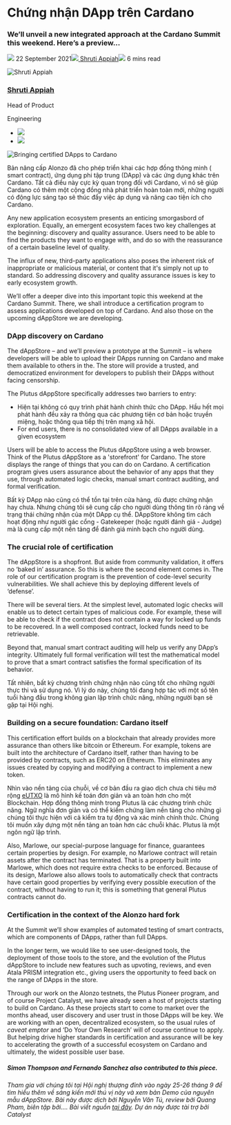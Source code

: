 # Chứng nhận DApp trên Cardano

### **We’ll unveil a new integrated approach at the Cardano Summit this weekend. Here’s a preview...**

![](img/2021-09-22-bringing-certified-dapps-to-cardano.002.png) 22 September 2021![](img/2021-09-22-bringing-certified-dapps-to-cardano.002.png)[ Shruti Appiah](tmp//en/blog/authors/shruti-appiah/page-1/)![](img/2021-09-22-bringing-certified-dapps-to-cardano.003.png) 6 mins read

![Shruti Appiah](img/2021-09-22-bringing-certified-dapps-to-cardano.004.png)[](tmp//en/blog/authors/shruti-appiah/page-1/)

### [**Shruti Appiah**](tmp//en/blog/authors/shruti-appiah/page-1/)

Head of Product

Engineering

- ![](img/2021-09-22-bringing-certified-dapps-to-cardano.005.png)[](https://www.linkedin.com/in/shrutiappiah/ "LinkedIn")
- ![](img/2021-09-22-bringing-certified-dapps-to-cardano.006.png)[](https://github.com/ShrutiAppiah "GitHub")

![Bringing certified DApps to Cardano](img/2021-09-22-bringing-certified-dapps-to-cardano.007.jpeg)

Bản nâng cấp Alonzo đã cho phép triển khai các hợp đồng thông minh ( smart contract), ứng dụng phi tập trung (DApp) và các ứng dụng khác trên Cardano. Tất cả điều này cực kỳ quan trọng đối với Cardano, vì nó sẽ giúp Cardano có thêm một cộng đồng nhà phát triển hoàn toàn mới, những người có động lực sáng tạo sẽ thúc đẩy việc áp dụng và nâng cao tiện ích cho Cardano.

Any new application ecosystem presents an enticing smorgasbord of exploration. Equally, an emergent ecosystem faces two key challenges at the beginning: discovery and quality assurance. Users need to be able to find the products they want to engage with, and do so with the reassurance of a certain baseline level of quality.

The influx of new, third-party applications also poses the inherent risk of inappropriate or malicious material, or content that it's simply not up to standard. So addressing discovery and quality assurance issues is key to early ecosystem growth.

We’ll offer a deeper dive into this important topic this weekend at the Cardano Summit. There, we shall introduce a certification program to assess applications developed on top of Cardano. And also those on the upcoming dAppStore we are developing.

### **DApp discovery on Cardano**

The dAppStore – and we’ll preview a prototype at the Summit – is where developers will be able to upload their DApps running on Cardano and make them available to others in the. The store will provide a trusted, and democratized environment for developers to publish their DApps without facing censorship.

The Plutus dAppStore specifically addresses two barriers to entry:

- Hiện tại không có quy trình phát hành chính thức cho DApp. Hầu hết mọi phát hành đều xảy ra thông qua các phương tiện cơ bản hoặc truyền miệng, hoặc thông qua tiếp thị trên mạng xã hội.
- For end users, there is no consolidated view of all DApps available in a given ecosystem

Users will be able to access the Plutus dAppStore using a web browser. Think of the Plutus dAppStore as a 'storefront' for Cardano. The store displays the range of things that you can do on Cardano. A certification program gives users assurance about the behavior of any apps that they use, through automated logic checks, manual smart contract auditing, and formal verification.

Bất kỳ DApp nào cũng có thể tồn tại trên cửa hàng, dù được chứng nhận hay chưa. Nhưng chúng tôi sẽ cung cấp cho người dùng thông tin rõ ràng về trạng thái chứng nhận của một DApp cụ thể. DAppStore không tìm cách hoạt động như người gác cổng - Gatekeeper (hoặc người đánh giá - Judge) mà là cung cấp một nền tảng để đánh giá minh bạch cho người dùng.

### **The crucial role of certification**

The dAppStore is a shopfront. But aside from community validation, it offers no ‘baked in’ assurance. So this is where the second element comes in. The role of our certification program is the prevention of code-level security vulnerabilities. We shall achieve this by deploying different levels of ‘defense’.

There will be several tiers. At the simplest level, automated logic checks will enable us to detect certain types of malicious code. For example, these will be able to check if the contract does not contain a way for locked up funds to be recovered. In a well composed contract, locked funds need to be retrievable.

Beyond that, manual smart contract auditing will help us verify any DApp’s integrity. Ultimately full formal verification will test the mathematical model to prove that a smart contract satisfies the formal specification of its behavior.

Tất nhiên, bất kỳ chương trình chứng nhận nào cũng tốt cho những người thực thi và sử dụng nó. Vì lý do này, chúng tôi đang hợp tác với một số tên tuổi hàng đầu trong không gian lập trình chức năng, những người bạn sẽ gặp tại Hội nghị.

### **Building on a secure foundation: Cardano itself**

This certification effort builds on a blockchain that already provides more assurance than others like bitcoin or Ethereum. For example, tokens are built into the architecture of Cardano itself, rather than having to be provided by contracts, such as ERC20 on Ethereum. This eliminates any issues created by copying and modifying a contract to implement a new token.

Nhìn vào nền tảng của chuỗi, về cơ bản đầu ra giao dịch chưa chi tiêu mở rộng [eUTXO](https://iohk.io/en/blog/posts/2021/03/11/cardanos-extended-utxo-accounting-model/) là mô hình kế toán đơn giản và an toàn hơn cho một Blockchain. Hợp đồng thông minh trong Plutus là các chương trình chức năng. Ngữ nghĩa đơn giản và có thể kiểm chứng làm nền tảng cho những gì chúng tôi thực hiện với cả kiểm tra tự động và xác minh chính thức. Chúng tôi muốn xây dựng một nền tảng an toàn hơn các chuỗi khác. Plutus là một ngôn ngữ lập trình.

Also, Marlowe, our special-purpose language for finance, guarantees certain properties by design. For example, no Marlowe contract will retain assets after the contract has terminated. That is a property built into Marlowe, which does not require extra checks to be enforced. Because of its design, Marlowe also allows tools to automatically check that contracts have certain good properties by verifying every possible execution of the contract, without having to run it; this is something that general Plutus contracts cannot do.

### **Certification in the context of the Alonzo hard fork**

At the Summit we’ll show examples of automated testing of smart contracts, which are components of DApps, rather than full DApps.

In the longer term, we would like to see user-designed tools, the deployment of those tools to the store, and the evolution of the Plutus dAppStore to include new features such as upvoting, reviews, and even Atala PRISM integration etc., giving users the opportunity to feed back on the range of DApps in the store.

Through our work on the Alonzo testnets, the Plutus Pioneer program, and of course Project Catalyst, we have already seen a host of projects starting to build on Cardano. As these projects start to come to market over the months ahead, user discovery and user trust in those DApps will be key. We are working with an open, decentralized ecosystem, so the usual rules of *caveat emptor* and ‘Do Your Own Research’ will of course continue to apply. But helping drive higher standards in certification and assurance will be key to accelerating the growth of a successful ecosystem on Cardano and ultimately, the widest possible user base.

##### **Simon Thompson and Fernando Sanchez also contributed to this piece.**

*Tham gia với chúng tôi tại Hội nghị thượng đỉnh vào ngày 25-26 tháng 9 để tìm hiểu thêm về sáng kiến mới thú vị này và xem bản Demo của nguyên mẫu dAppStore. Bài này được dịch bởi Nguyễn Văn Tú, review bởi Quang Pham, biên tập bởi....  Bài viết nguồn [tại đây](https://iohk.io/en/blog/posts/2021/09/22/bringing-certified-dapps-to-cardano). *Dự án này được tài trợ bởi Catalyst**
